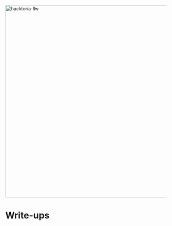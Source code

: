 <img width="600" alt="hacktoria-llw" src="https://user-images.githubusercontent.com/117080369/203551663-e7bbdb9e-a0d0-4bf8-8560-a3383ad494c2.png">

# Write-ups
